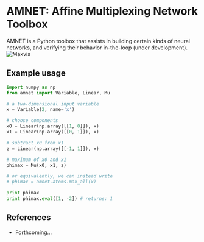 # AMNET: Affine Multiplexing Network Toolbox
AMNET is a Python toolbox that assists in building certain kinds of neural
networks, and verifying their behavior in-the-loop (under development).
![Maxvis](https://raw.githubusercontent.com/ipapusha/amnet/master/doc/fig/maxvis.png)

## Example usage
```python
import numpy as np
from amnet import Variable, Linear, Mu

# a two-dimensional input variable
x = Variable(2, name='x')

# choose components
x0 = Linear(np.array([[1, 0]]), x)
x1 = Linear(np.array([[0, 1]]), x)

# subtract x0 from x1
z = Linear(np.array([[-1, 1]]), x)

# maximum of x0 and x1
phimax = Mu(x0, x1, z)

# or equivalently, we can instead write
# phimax = amnet.atoms.max_all(x)

print phimax
print phimax.eval([1, -2]) # returns: 1
```

## References
* Forthcoming...
